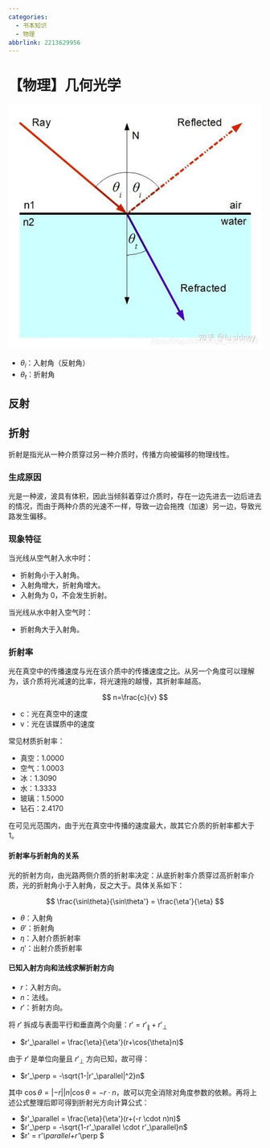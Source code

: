```yaml
---
categories:
  - 书本知识
  - 物理
abbrlink: 2213629956
---
```

# 【物理】几何光学

![alt text](../../../assets/images/v2-30f8b7d5080fab0692df1510065c1e57_r.jpg)

- $\theta_i$：入射角（反射角）
- $\theta_t$：折射角

## 反射

## 折射

折射是指光从一种介质穿过另一种介质时，传播方向被偏移的物理线性。

### 生成原因

光是一种波，波具有体积，因此当倾斜着穿过介质时，存在一边先进去一边后进去的情况，而由于两种介质的光速不一样，导致一边会拖拽（加速）另一边，导致光路发生偏移。

### 现象特征

当光线从空气射入水中时：

- 折射角小于入射角。
- 入射角增大，折射角增大。
- 入射角为 0，不会发生折射。

当光线从水中射入空气时：

- 折射角大于入射角。

### 折射率

光在真空中的传播速度与光在该介质中的传播速度之比。从另一个角度可以理解为，该介质将光减速的比率，将光速拖的越慢，其折射率越高。

$$
n=\frac{c}{v}
$$

- c：光在真空中的速度
- v：光在该媒质中的速度

常见材质折射率：

- 真空：1.0000
- 空气：1.0003
- 冰：1.3090
- 水：1.3333
- 玻璃：1.5000
- 钻石：2.4170

在可见光范围内，由于光在真空中传播的速度最大，故其它介质的折射率都大于 1。

#### 折射率与折射角的关系

光的折射方向，由光路两侧介质的折射率决定：从底折射率介质穿过高折射率介质，光的折射角小于入射角，反之大于。具体关系如下：

$$
\frac{\sin\theta}{\sin\theta'} = \frac{\eta'}{\eta}
$$

- $\theta$：入射角
- $\theta'$：折射角
- $\eta$：入射介质折射率
- $\eta'$：出射介质折射率

#### 已知入射方向和法线求解折射方向

- $r$：入射方向。
- $n$：法线。
- $r'$：折射方向。

将 $r'$ 拆成与表面平行和垂直两个向量：$r'=r'_\parallel+r'_\perp$

- $r'_\parallel = \frac{\eta}{\eta'}(r+\cos{\theta}n)$

由于 $r'$ 是单位向量且 $r'_\perp$ 方向已知，故可得：

- $r'_\perp = -\sqrt{1-|r'_\parallel|^2}n$

其中 $\cos{\theta} = |-r||n|\cos{\theta} = -r \cdot n$，故可以完全消除对角度参数的依赖。再将上述公式整理后即可得到折射光方向计算公式：

- $r'_\parallel = \frac{\eta}{\eta'}(r+(-r \cdot n)n)$
- $r'_\perp = -\sqrt{1-r'_\parallel \cdot r'_\parallel}n$
- $r' = r'_\parallel+r'_\perp $
